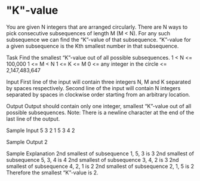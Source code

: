 # "K"-value
You are given N integers that are arranged circularly. There are N ways to pick consecutive subsequences of length M (M < N). For any such subsequence we can find the “K”-value of that subsequence. “K”-value for a given subsequence is the Kth smallest number in that subsequence.

Task
Find the smallest “K”-value out of all possible subsequences. 
1 < N <= 100,000 
1 <= M < N 
1 <= K <= M 
0 <= any integer in the circle <= 2,147,483,647

Input
First line of the input will contain three integers N, M and K separated by spaces respectively. 
Second line of the input will contain N integers separated by spaces in clockwise order starting from an arbitrary location.

Output
Output should contain only one integer, smallest “K”-value out of all possible subsequences. 
Note: There is a newline character at the end of the last line of the output.

Sample Input
5 3 2 
1 5 3 4 2

Sample Output
2

Sample Explanation
2nd smallest of subsequence 1, 5, 3 is 3 
2nd smallest of subsequence 5, 3, 4 is 4 
2nd smallest of subsequence 3, 4, 2 is 3 
2nd smallest of subsequence 4, 2, 1 is 2 
2nd smallest of subsequence 2, 1, 5 is 2 
Therefore the smallest “K”-value is 2.
